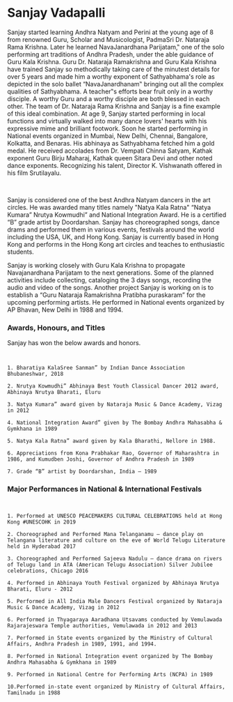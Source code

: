 # Sanjay Vadapalli

Sanjay started learning Andhra Natyam and Perini at the young age of 8 from renowned Guru, Scholar and Musicologist, PadmaSri Dr. Nataraja Rama Krishna. Later he learned NavaJanardhana Parijatam,‟ one of the solo performing art traditions of Andhra Pradesh, under the able guidance of Guru Kala Krishna. Guru Dr. Nataraja Ramakrishna and Guru Kala Krishna have trained Sanjay so methodically taking care of the minutest details for over 5 years and made him a worthy exponent of Sathyabhama's role as depicted in the solo ballet “NavaJanardhanam‟ bringing out all the complex qualities of Sathyabhama.
A teacher‟s efforts bear fruit only in a worthy disciple. A worthy Guru and a worthy disciple are both blessed in each other. The team of Dr. Nataraja Rama Krishna and Sanjay is a fine example of this ideal combination. At age 9, Sanjay started performing in local functions and virtually walked into many dance lovers' hearts with his expressive mime and brilliant footwork. Soon he started performing in National events organized in Mumbai, New Delhi, Chennai, Bangalore, Kolkatta, and Benaras. His abhinaya as Sathyabhama fetched him a gold medal. He received accolades from Dr. Vempati Chinna Satyam, Kathak exponent Guru Birju Maharaj, Kathak queen Sitara Devi and other noted dance exponents. Recognizing his talent, Director K. Vishwanath offered in his film Srutilayalu.

​

 

Sanjay is considered one of the best Andhra Natyam dancers in the art circles. He was awarded many titles namely "Natya Kala Ratna" “Natya Kumara” Nrutya Kowmudhi” and National Integration Award. He is a certified “B” grade artist by Doordarshan. Sanjay has choreographed songs, dance drams and performed them in various events, festivals around the world including the USA, UK, and Hong Kong. Sanjay is currently based in Hong Kong and performs in the Hong Kong art circles and teaches to enthusiastic students.

Sanjay is working closely with Guru Kala Krishna to propagate Navajanardhana Parijatam to the next generations. Some of the planned activities include collecting, cataloging the 3 days songs, recording the audio and video of the songs. Another project Sanjay is working on is to establish a “Guru Nataraja Ramakrishna Pratibha puraskaram” for the upcoming performing artists. He performed in National events organized by AP Bhavan, New Delhi in 1988 and 1994.

### Awards, Honours, and Titles

Sanjay has won the below awards and honors.

```


1. Bharatiya KalaSree Sanman” by Indian Dance Association Bhubaneshwar, 2018

2. Nrutya Kowmudhi” Abhinaya Best Youth Classical Dancer 2012 award, Abhinaya Nrutya Bharati, Eluru

3. Natya Kumara” award given by Nataraja Music & Dance Academy, Vizag in 2012

4. National Integration Award” given by The Bombay Andhra Mahasabha & Gymkhana in 1989

5. Natya Kala Ratna” award given by Kala Bharathi, Nellore in 1988.

6. Appreciations from Kona Prabhakar Rao, Governor of Maharashtra in 1986, and Kumudben Joshi, Governor of Andhra Pradesh in 1989

7. Grade “B” artist by Doordarshan, India – 1989
```

### Major Performances in National & International Festivals


```


1. Performed at UNESCO PEACEMAKERS CULTURAL CELEBRATIONS held at Hong Kong #UNESCOHK in 2019

2. Choreographed and Performed Mana Telanganamu – dance play on Telangana literature and culture on the eve of World Telugu Literature held in Hyderabad 2017

3. Choreographed and Performed Sajeeva Nadulu – dance drama on rivers of Telugu land in ATA (American Telugu Association) Silver Jubilee celebrations, Chicago 2016

4. Performed in Abhinaya Youth Festival organized by Abhinaya Nrutya Bharati, Eluru - 2012

5. Performed in All India Male Dancers Festival organized by Nataraja Music & Dance Academy, Vizag in 2012

6. Performed in Thyagaraya Aaradhana Utsavams conducted by Vemulawada Rajarajeswara Temple authorities, Vemulawada in 2012 and 2013

7. Performed in State events organized by the Ministry of Cultural Affairs, Andhra Pradesh in 1989, 1991, and 1994.

8. Performed in National Integration event organized by The Bombay Andhra Mahasabha & Gymkhana in 1989

9. Performed in National Centre for Performing Arts (NCPA) in 1989

10.Performed in-state event organized by Ministry of Cultural Affairs, Tamilnadu in 1988

```
